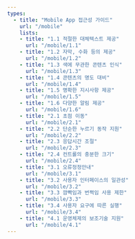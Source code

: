 ```yaml
---
types:
  - title: "Mobile App 접근성 가이드"
    url: "/mobile"
    lists:
    - title: "1.1 적절한 대체텍스트 제공"
      url: "/mobile/1.1"
    - title: "1.2 자막, 수화 등의 제공"
      url: "/mobile/1.2"
    - title: "1.3 색에 무관한 콘텐츠 인식"
      url: "/mobile/1.3"
    - title: "1.4 콘텐츠의 명도 대비"
      url: "/mobile/1.4"
    - title: "1.5 명확한 지시사항 제공"
      url: "/mobile/1.5"
    - title: "1.6 다양한 알림 제공"
      url: "/mobile/1.6"
    - title: "2.1 초점 이동"
      url: "/mobile/2.1"
    - title: "2.2 단순한 누르기 동작 지원"
      url: "/mobile/2.2"
    - title: "2.3 응답시간 조절"
      url: "/mobile/2.3"
    - title: "2.4 컨트롤의 충분한 크기"
      url: "/mobile/2.4"
    - title: "3.1 오류정정안내"
      url: "/mobile/3.1"
    - title: "3.2 사용자 인터페이스의 일관성"
      url: "/mobile/3.2"
    - title: "3.3 깜빡임과 번쩍임 사용 제한"
      url: "/mobile/3.3"
    - title: "3.4 사용자 요구에 따른 실행"
      url: "/mobile/3.4"
    - title: "4.1 운영체제의 보조기술 지원"
      url: "/mobile/4.1"
---
```

